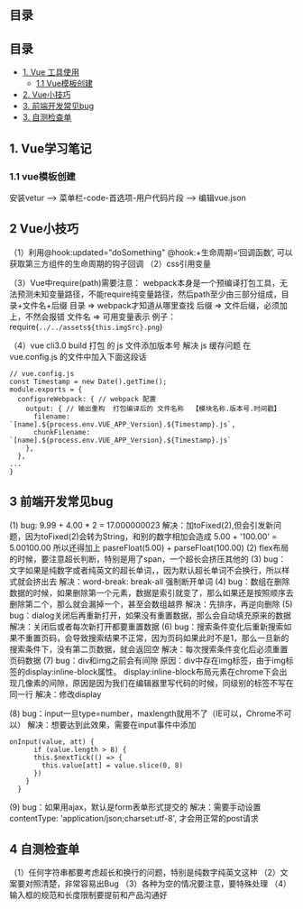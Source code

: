 ## 目录
## 目录
* [1. Vue 工具使用](#Vue学习笔记)
  * [1.1 Vue模板创建](#Vue模板创建)
* [2. Vue小技巧](#Vue小技巧)
* [3. 前端开发常见bug](#前端开发常见bug)
* [3. 自测检查单](#自测检查单)

## 1. Vue学习笔记
### 1.1 vue模板创建
  安装vetur ——> 菜单栏-code-首选项-用户代码片段 ——> 编辑vue.json

## 2 Vue小技巧
  （1）利用@hook:updated="doSomething" @hook:+生命周期=‘回调函数’, 可以获取第三方组件的生命周期的钩子回调 
  （2）css引用变量
<script>
computed: {
    style () {
      let styles = {
        'flex-grow': this.flexGrow,
        'flex-shrink': this.flexShrink,
        '--margin': `${this.$parent.gutter}px`  // 动态设置变量
      }
      return styles
    },
    classs () {
      if (this.$parent.direction === 'column') {
        return 'tui-flex-item_column'
      } else {
        return 'tui-flex-item_row'
      }
    }
}
</script>
<style lang="less" scoped>
  .tui-flex-item_row:nth-child(n+2) {
    margin-left: var(--margin)
  }
  .tui-flex-item_column:nth-child(n+2) {
    margin-top: var(--margin)
  }
</style>
 （3）Vue中require(path)需要注意：
   webpack本身是一个预编译打包工具，无法预测未知变量路径，不能require纯变量路径，然后path至少由三部分组成，目录+文件名+后缀
   目录 => webpack才知道从哪里查找
   后缀 => 文件后缀，必须加上，不然会报错
   文件名 => 可用变量表示
   例子： require(`../../assets${this.imgSrc}.png`)

 （4）vue cli3.0 build 打包 的 js 文件添加版本号 解决 js 缓存问题
     在 vue.config.js 的文件中加入下面这段话

    // vue.config.js
    const Timestamp = new Date().getTime();
    module.exports = {
      configureWebpack: { // webpack 配置
        output: { // 输出重构  打包编译后的 文件名称  【模块名称.版本号.时间戳】
          filename: `[name].${process.env.VUE_APP_Version}.${Timestamp}.js`,
          chunkFilename: `[name].${process.env.VUE_APP_Version}.${Timestamp}.js`
        },
      },
    ...
    }

## 3 前端开发常见bug
(1) bug: 9.99 + 4.00 * 2 = 17.000000023
    解决：加toFixed(2),但会引发新问题，因为toFixed(2)会转为String，和别的数字相加会造成 5.00 + '100.00' = 5.00100.00
    所以还得加上 pasreFloat(5.00) + parseFloat(100.00)
(2) flex布局的时候，要注意超长判断，特别是用了span，一个超长会挤压其他的
(3) bug：文字如果是纯数字或者纯英文的超长单词，，因为默认超长单词不会换行，所以样式就会挤出去
    解决：word-break: break-all 强制断开单词
(4) bug：数组在删除数据的时候，如果删除第一个元素，数据是索引就变了，那么如果还是按照顺序去删除第二个，那么就会漏掉一个，甚至会数组越界
    解决：先排序，再逆向删除
(5) bug：dialog关闭后再重新打开，如果没有重置数据，那么会自动填充原来的数据
    解决：关闭后或者每次新打开都要重置数据
(6) bug：搜索条件变化后重新搜索如果不重置页码，会导致搜索结果不正常，因为页码如果此时不是1，那么一旦新的搜索条件下，没有第二页数据，就会返回空
    解决：每次搜索条件变化后必须重置页码数据
(7) bug：div和img之前会有间隙
    原因：div中存在img标签，由于img标签的display:inline-block属性。
         display:inline-block布局元素在chrome下会出现几像素的间隙，原因是因为我们在编辑器里写代码的时候，同级别的标签不写在同一行
    解决：修改display

(8) bug：input一旦type=number，maxlength就用不了（IE可以，Chrome不可以）
    解决：想要达到此效果，需要在input事件中添加

    onInput(value, att) {
          if (value.length > 8) {
          this.$nextTick(() => {
            this.value[att] = value.slice(0, 8)
          })
        }
      }
(9) bug：如果用ajax，默认是form表单形式提交的
    解决：需要手动设置 contentType: 'application/json;charset:utf-8',  才会用正常的post请求

## 4 自测检查单
（1）任何字符串都要考虑超长和换行的问题，特别是纯数字纯英文这种
（2）文案要对照清楚，非常容易出Bug
（3）各种为空的情况要注意，要特殊处理
（4）输入框的规范和长度限制要提前和产品沟通好